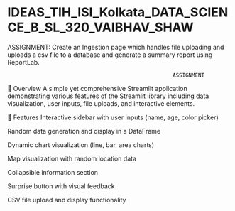 # IDEAS_TIH_ISI_Kolkata_DATA_SCIENCE_B_SL_320_VAIBHAV_SHAW
ASSIGNMENT: Create an Ingestion page which handles file uploading and uploads a csv file to a database and generate a summary report using ReportLab.

                                                        ASSIGNMENT
📌 Overview
A simple yet comprehensive Streamlit application demonstrating various features of the Streamlit library including data visualization, user inputs, file uploads, and interactive elements.

🚀 Features
Interactive sidebar with user inputs (name, age, color picker)

Random data generation and display in a DataFrame

Dynamic chart visualization (line, bar, area charts)

Map visualization with random location data

Collapsible information section

Surprise button with visual feedback

CSV file upload and display functionality
